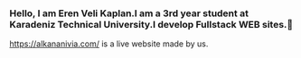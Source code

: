### Hello, I am Eren Veli Kaplan.I am a 3rd year student at Karadeniz Technical University.I develop Fullstack WEB sites.👋
https://alkananivia.com/ is a live website made by us.


